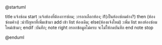 @startuml

title แจ้งซ่อม
start
:แจ้งห้องที่ต้องการซ่อม;
:กรอกเลือกห้อง;
if(เป็นห้องซ่อมค้าง?) then (ห้องซ่อมค้าง)
:นำปัญหาที่เพิ่มเข้ามา add เข้า list ห้องเดิม;
else(ห้องแจ้งใหม่)
:เพิ่ม list ของห้องซ่อมใหม่เข้ามา;
endif
:บันทึก;
note right
กรอกข้อมูลไม่ครบ จะไม่ให้กดบันทึก
end note
stop

@enduml
